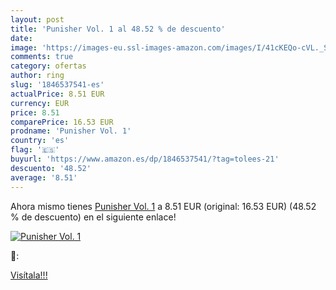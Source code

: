 ```yaml
---
layout: post
title: 'Punisher Vol. 1 al 48.52 % de descuento'
date: 
image: 'https://images-eu.ssl-images-amazon.com/images/I/41cKEQo-cVL._SL200_.jpg'
comments: true
category: ofertas
author: ring
slug: '1846537541-es'
actualPrice: 8.51 EUR
currency: EUR
price: 8.51
comparePrice: 16.53 EUR
prodname: 'Punisher Vol. 1'
country: 'es'
flag: '🇪🇸'
buyurl: 'https://www.amazon.es/dp/1846537541/?tag=tolees-21'
descuento: '48.52'
average: '8.51'
---
```


Ahora mismo tienes [Punisher Vol. 1](https://www.amazon.es/dp/1846537541/?tag=tolees-21) a 8.51 EUR (original: 16.53 EUR) (48.52 %  de descuento) en el siguiente enlace!

[![Punisher Vol. 1](https://images-eu.ssl-images-amazon.com/images/I/41cKEQo-cVL._SL200_.jpg)](https://www.amazon.es/dp/1846537541/?tag=tolees-21)

🔎:


[Visítala!!!](https://www.amazon.es/dp/1846537541/?tag=tolees-21)
